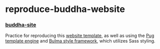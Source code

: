 # reproduce-buddha-website
### [buddha-site](https://buddha-site.herokuapp.com/)
Practice for reproducing this [website template](https://www.templatemonster.com/demo/49498.html), as well as using the [Pug template engine](https://pugjs.org/api/getting-started.html) and [Bulma style framework](https://bulma.io/), which utilizes Sass styling.
